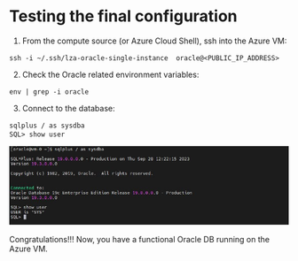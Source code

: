 # Testing the final configuration


1. From the compute source (or Azure Cloud Shell), ssh into the Azure VM:
```
ssh -i ~/.ssh/lza-oracle-single-instance  oracle@<PUBLIC_IP_ADDRESS>
```

2. Check the Oracle related environment variables:
```
env | grep -i oracle
```

3. Connect to the database:
```
sqlplus / as sysdba
SQL> show user
```

<img src="../media/test.jpg" />


Congratulations!!! Now, you have a functional Oracle DB running on the Azure VM.